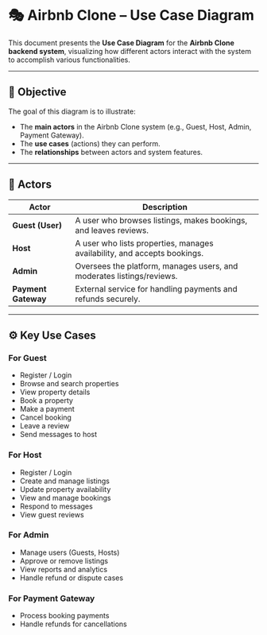 # 🎭 Airbnb Clone – Use Case Diagram

This document presents the **Use Case Diagram** for the **Airbnb Clone backend system**, visualizing how different actors interact with the system to accomplish various functionalities.

---

## 🎯 Objective
The goal of this diagram is to illustrate:
- The **main actors** in the Airbnb Clone system (e.g., Guest, Host, Admin, Payment Gateway).
- The **use cases** (actions) they can perform.
- The **relationships** between actors and system features.

---

## 🧍 Actors
| Actor | Description |
|-------|--------------|
| **Guest (User)** | A user who browses listings, makes bookings, and leaves reviews. |
| **Host** | A user who lists properties, manages availability, and accepts bookings. |
| **Admin** | Oversees the platform, manages users, and moderates listings/reviews. |
| **Payment Gateway** | External service for handling payments and refunds securely. |

---

## ⚙️ Key Use Cases
### For **Guest**
- Register / Login  
- Browse and search properties  
- View property details  
- Book a property  
- Make a payment  
- Cancel booking  
- Leave a review  
- Send messages to host

### For **Host**
- Register / Login  
- Create and manage listings  
- Update property availability  
- View and manage bookings  
- Respond to messages  
- View guest reviews

### For **Admin**
- Manage users (Guests, Hosts)  
- Approve or remove listings  
- View reports and analytics  
- Handle refund or dispute cases

### For **Payment Gateway**
- Process booking payments  
- Handle refunds for cancellations